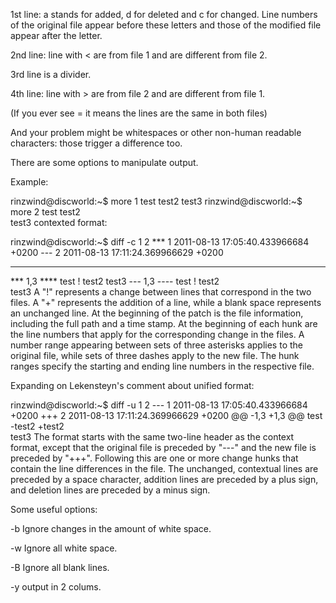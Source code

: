 1st line: a stands for added, d for deleted and c for changed. Line numbers of the original file appear before these letters and those of the modified file appear after the letter.

2nd line: line with < are from file 1 and are different from file 2.

3rd line is a divider.

4th line: line with > are from file 2 and are different from file 1.

(If you ever see = it means the lines are the same in both files)

And your problem might be whitespaces or other non-human readable characters: those trigger a difference too.

There are some options to manipulate output.

Example:

rinzwind@discworld:~$ more 1 
test
test2
test3
rinzwind@discworld:~$ more 2
test
test2  
test3
contexted format:

rinzwind@discworld:~$ diff -c  1 2
*** 1   2011-08-13 17:05:40.433966684 +0200
--- 2   2011-08-13 17:11:24.369966629 +0200
***************
*** 1,3 ****
  test
! test2
  test3
--- 1,3 ----
  test
! test2  
  test3
A "!" represents a change between lines that correspond in the two files. A "+" represents the addition of a line, while a blank space represents an unchanged line. At the beginning of the patch is the file information, including the full path and a time stamp. At the beginning of each hunk are the line numbers that apply for the corresponding change in the files. A number range appearing between sets of three asterisks applies to the original file, while sets of three dashes apply to the new file. The hunk ranges specify the starting and ending line numbers in the respective file.

Expanding on Lekensteyn's comment about unified format:

rinzwind@discworld:~$ diff -u  1 2
--- 1   2011-08-13 17:05:40.433966684 +0200
+++ 2   2011-08-13 17:11:24.369966629 +0200
@@ -1,3 +1,3 @@
 test
-test2
+test2  
 test3
The format starts with the same two-line header as the context format, except that the original file is preceded by "---" and the new file is preceded by "+++". Following this are one or more change hunks that contain the line differences in the file. The unchanged, contextual lines are preceded by a space character, addition lines are preceded by a plus sign, and deletion lines are preceded by a minus sign.

Some useful options:

-b Ignore changes in the amount of white space.

-w Ignore all white space.

-B Ignore all blank lines.

-y output in 2 colums.